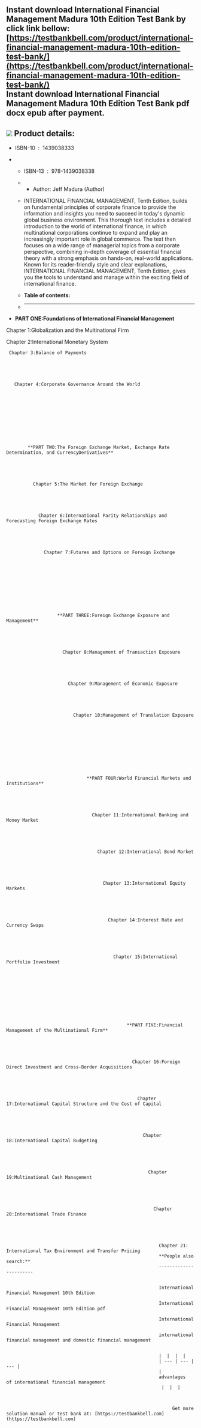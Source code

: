 Instant download **International Financial Management Madura 10th Edition Test Bank** by click link bellow:  
[https://testbankbell.com/product/international-financial-management-madura-10th-edition-test-bank/](https://testbankbell.com/product/international-financial-management-madura-10th-edition-test-bank/)  
**Instant download International Financial Management Madura 10th Edition Test Bank pdf docx epub after payment.**
------------------------------------------------------------------------------------------------------------------


![](https://testbankbell.com/wp-content/uploads/2023/05/International_Financial_Management_Madura_10th_Edition_Test_Bank__00313.1405451925.1280.1280.jpg)
**Product details:**
--------------------


* ISBN-10 ‏ : ‎ 1439038333
* * ISBN-13 ‏ : ‎ 978-1439038338
  * * Author: Jeff Madura (Author)
   
  * INTERNATIONAL FINANCIAL MANAGEMENT, Tenth Edition, builds on fundamental principles of corporate finance to provide the information and insights you need to succeed in today's dynamic global business environment. This thorough text includes a detailed introduction to the world of international finance, in which multinational corporations continue to expand and play an increasingly important role in global commerce. The text then focuses on a wide range of managerial topics from a corporate perspective, combining in-depth coverage of essential financial theory with a strong emphasis on hands-on, real-world applications. Known for its reader-friendly style and clear explanations, INTERNATIONAL FINANCIAL MANAGEMENT, Tenth Edition, gives you the tools to understand and manage within the exciting field of international finance.
  * **Table of contents:**
  * ----------------------
 
* **PART ONE:Foundations of International Financial Management**




 Chapter 1:Globalization and the Multinational Firm





   Chapter 2:International Monetary System





     Chapter 3:Balance of Payments





       Chapter 4:Corporate Governance Around the World











            **PART TWO:The Foreign Exchange Market, Exchange Rate Determination, and CurrencyDerivatives**





              Chapter 5:The Market for Foreign Exchange





                Chapter 6:International Parity Relationships and Forecasting Foreign Exchange Rates





                  Chapter 7:Futures and Options on Foreign Exchange











                       **PART THREE:Foreign Exchange Exposure and Management**





                         Chapter 8:Management of Transaction Exposure





                           Chapter 9:Management of Economic Exposure





                             Chapter 10:Management of Translation Exposure











                                  **PART FOUR:World Financial Markets and Institutions**





                                    Chapter 11:International Banking and Money Market





                                      Chapter 12:International Bond Market





                                        Chapter 13:International Equity Markets





                                          Chapter 14:Interest Rate and Currency Swaps





                                            Chapter 15:International Portfolio Investment











                                                 **PART FIVE:Financial Management of the Multinational Firm**





                                                   Chapter 16:Foreign Direct Investment and Cross-Border Acquisitions





                                                     Chapter 17:International Capital Structure and the Cost of Capital





                                                       Chapter 18:International Capital Budgeting





                                                         Chapter 19:Multinational Cash Management





                                                           Chapter 20:International Trade Finance





                                                             Chapter 21: International Tax Environment and Transfer Pricing
                                                             **People also search:**
                                                             -----------------------


                                                             International Financial Management 10th Edition

                                                             International Financial Management 10th Edition pdf

                                                             International Financial Management

                                                             international financial management and domestic financial management


                                                             |  |  |  |
                                                             | --- | --- | --- |
                                                             | 
                                                             advantages of international financial management
                                                              |  |  |



                                                                  Get more solution manual or test bank at: [https://testbankbell.com](https://testbankbell.com)
